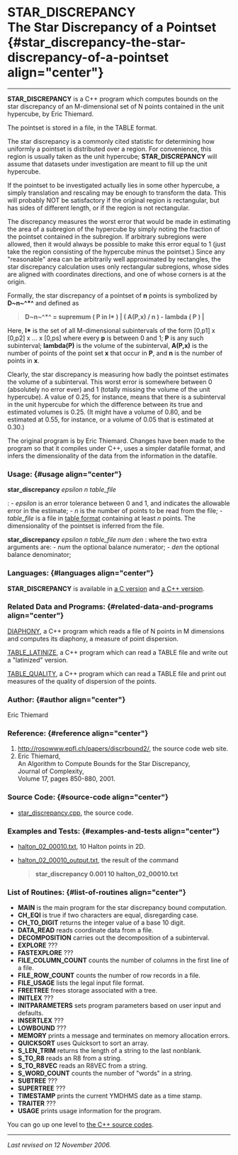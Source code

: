 STAR\_DISCREPANCY\
The Star Discrepancy of a Pointset {#star_discrepancy-the-star-discrepancy-of-a-pointset align="center"}
==================================

------------------------------------------------------------------------

**STAR\_DISCREPANCY** is a C++ program which computes bounds on the star
discrepancy of an M-dimensional set of N points contained in the unit
hypercube, by Eric Thiemard.

The pointset is stored in a file, in the TABLE format.

The star discrepancy is a commonly cited statistic for determining how
uniformly a pointset is distributed over a region. For convenience, this
region is usually taken as the unit hypercube; **STAR\_DISCREPANCY**
will assume that datasets under investigation are meant to fill up the
unit hypercube.

If the pointset to be investigated actually lies in some other
hypercube, a simply translation and rescaling may be enough to transform
the data. This will probably NOT be satisfactory if the original region
is rectangular, but has sides of different length, or if the region is
not rectangular.

The discrepancy measures the worst error that would be made in
estimating the area of a subregion of the hypercube by simply noting the
fraction of the pointset contained in the subregion. If arbitrary
subregions were allowed, then it would always be possible to make this
error equal to 1 (just take the region consisting of the hypercube minus
the pointset.) Since any "reasonable" area can be arbitrarily well
approximated by rectangles, the star discrepancy calculation uses only
rectangular subregions, whose sides are aligned with coordinates
directions, and one of whose corners is at the origin.

Formally, the star discrepancy of a pointset of **n** points is
symbolized by **D~n~^\*^** and defined as

> **D~n~^\*^ = supremum ( P in I\* ) | ( A(P,x) / n ) - lambda ( P ) |**

Here, **I\*** is the set of all M-dimensional subintervals of the form
\[0,p1\] x \[0,p2\] x ... x \[0,ps\] where every **p** is between 0 and
1; **P** is any such subinterval; **lambda(P)** is the volume of the
subinterval, **A(P,x)** is the number of points of the point set **x**
that occur in **P**, and **n** is the number of points in **x**.

Clearly, the star discrepancy is measuring how badly the pointset
estimates the volume of a subinterval. This worst error is somewhere
between 0 (absolutely no error ever) and 1 (totally missing the volume
of the unit hypercube). A value of 0.25, for instance, means that there
is a subinterval in the unit hypercube for which the difference between
its true and estimated volumes is 0.25. (It might have a volume of 0.80,
and be estimated at 0.55, for instance, or a volume of 0.05 that is
estimated at 0.30.)

The original program is by Eric Thiemard. Changes have been made to the
program so that it compiles under C++, uses a simpler datafile format,
and infers the dimensionality of the data from the information in the
datafile.

### Usage: {#usage align="center"}

 **star\_discrepancy** *epsilon n table\_file* 

:   -   *epsilon* is an error tolerance between 0 and 1, and indicates
        the allowable error in the estimate;
    -   *n* is the number of points to be read from the file;
    -   *table\_file* is a file in [table
        format](../../data/table/table.md) containing at least *n*
        points. The dimensionality of the pointset is inferred from the
        file.

 **star\_discrepancy** *epsilon n table\_file num den* 
:   where the two extra arguments are:
    -   *num* the optional balance numerator;
    -   *den* the optional balance denominator;

### Languages: {#languages align="center"}

**STAR\_DISCREPANCY** is available in [a C
version](../../c_src/star_discrepancy/star_discrepancy.md) and [a C++
version](../../master/star_discrepancy/star_discrepancy.md).

### Related Data and Programs: {#related-data-and-programs align="center"}

[DIAPHONY](../../master/diaphony/diaphony.md), a C++ program which
reads a file of N points in M dimensions and computes its diaphony, a
measure of point dispersion.

[TABLE\_LATINIZE](../../master/table_latinize/table_latinize.md), a
C++ program which can read a TABLE file and write out a "latinized"
version.

[TABLE\_QUALITY](../../master/table_quality/table_quality.md), a C++
program which can read a TABLE file and print out measures of the
quality of dispersion of the points.

### Author: {#author align="center"}

Eric Thiemard

### Reference: {#reference align="center"}

1.  <http://rosowww.epfl.ch/papers/discrbound2/>, the source code web
    site.
2.  Eric Thiemard,\
    An Algorithm to Compute Bounds for the Star Discrepancy,\
    Journal of Complexity,\
    Volume 17, pages 850-880, 2001.

### Source Code: {#source-code align="center"}

-   [star\_discrepancy.cpp](star_discrepancy.cpp), the source code.

### Examples and Tests: {#examples-and-tests align="center"}

-   [halton\_02\_00010.txt](halton_02_00010.txt), 10 Halton points in
    2D.
-   [halton\_02\_00010\_output.txt](halton_02_00010_output.txt), the
    result of the command

    > **star\_discrepancy 0.001 10 halton\_02\_00010.txt**

### List of Routines: {#list-of-routines align="center"}

-   **MAIN** is the main program for the star discrepancy bound
    computation.
-   **CH\_EQI** is true if two characters are equal, disregarding case.
-   **CH\_TO\_DIGIT** returns the integer value of a base 10 digit.
-   **DATA\_READ** reads coordinate data from a file.
-   **DECOMPOSITION** carries out the decomposition of a subinterval.
-   **EXPLORE** ???
-   **FASTEXPLORE** ???
-   **FILE\_COLUMN\_COUNT** counts the number of columns in the first
    line of a file.
-   **FILE\_ROW\_COUNT** counts the number of row records in a file.
-   **FILE\_USAGE** lists the legal input file format.
-   **FREETREE** frees storage associated with a tree.
-   **INITLEX** ???
-   **INITPARAMETERS** sets program parameters based on user input and
    defaults.
-   **INSERTLEX** ???
-   **LOWBOUND** ???
-   **MEMORY** prints a message and terminates on memory allocation
    errors.
-   **QUICKSORT** uses Quicksort to sort an array.
-   **S\_LEN\_TRIM** returns the length of a string to the last
    nonblank.
-   **S\_TO\_R8** reads an R8 from a string.
-   **S\_TO\_R8VEC** reads an R8VEC from a string.
-   **S\_WORD\_COUNT** counts the number of "words" in a string.
-   **SUBTREE** ???
-   **SUPERTREE** ???
-   **TIMESTAMP** prints the current YMDHMS date as a time stamp.
-   **TRAITER** ???
-   **USAGE** prints usage information for the program.

You can go up one level to [the C++ source codes](../cpp_src.md).

------------------------------------------------------------------------

*Last revised on 12 November 2006.*
